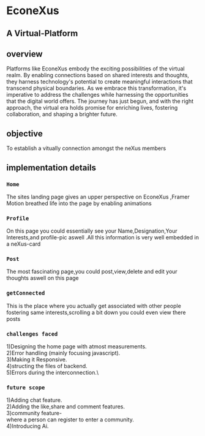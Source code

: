 # EconeXus
## A Virtual-Platform

## overview

Platforms like EconeXus embody the exciting possibilities of the virtual realm. By enabling connections based on shared interests and thoughts, they harness technology's potential to create meaningful interactions that transcend physical boundaries. As we embrace this transformation, it's imperative to address the challenges while harnessing the opportunities that the digital world offers. The journey has just begun, and with the right approach, the virtual era holds promise for enriching lives, fostering collaboration, and shaping a brighter future.

## objective

To establish a vitually connection amongst the neXus members

## implementation details

  ### `Home`
  The sites landing page gives an upper perspective on EconeXus  ,Framer     
  Motion breathed life into the page by enabling animations

  ### `Profile`
  On this page you could essentially see your Name,Designation,Your 
  Interests,and profile-pic aswell .All this information is very well embedded 
  in a neXus-card

  ### `Post`
  The most fascinating page,you could post,view,delete and edit your thoughts 
  aswell on this page 

  ### `getConnected`
  This is the place where you actually get associated with other people 
  fostering same interests,scrolling a bit down you could even view there posts

  ### `challenges faced`
  1)Designing the home page with atmost measurements.\
2)Error handling (mainly focusing javascript).\
3)Making it Responsive.\
4)structing the files of backend.\
5)Errors during the interconnection.\

  ### `future scope`
  1)Adding chat feature.\
2)Adding the like,share and comment features.\
3)community feature-\
    where a person can register to enter a community.\
4)Introducing Ai.




